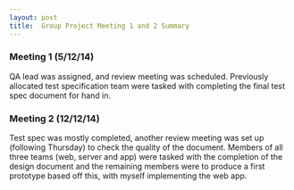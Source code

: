 ```yaml
---
layout: post
title:  Group Project Meeting 1 and 2 Summary
---
```


### Meeting 1 (5/12/14)

QA lead was assigned, and review meeting was scheduled. Previously allocated test specification team were tasked with completing the final test spec document for hand in.

### Meeting 2 (12/12/14)

Test spec was mostly completed, another review meeting was set up (following Thursday) to check the quality of the document. Members of all three teams (web, server and app) were tasked with the completion of the design document and the remaining members were to produce a first prototype based off this, with myself implementing the web app.
